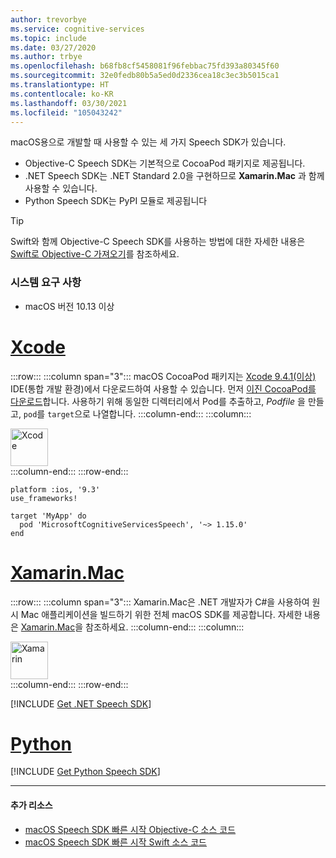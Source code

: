 ```yaml
---
author: trevorbye
ms.service: cognitive-services
ms.topic: include
ms.date: 03/27/2020
ms.author: trbye
ms.openlocfilehash: b68fb8cf5458081f96febbac75fd393a80345f60
ms.sourcegitcommit: 32e0fedb80b5a5ed0d2336cea18c3ec3b5015ca1
ms.translationtype: HT
ms.contentlocale: ko-KR
ms.lasthandoff: 03/30/2021
ms.locfileid: "105043242"
---
```

macOS용으로 개발할 때 사용할 수 있는 세 가지 Speech SDK가 있습니다.

- Objective-C Speech SDK는 기본적으로 CocoaPod 패키지로 제공됩니다.
- .NET Speech SDK는 .NET Standard 2.0을 구현하므로 **Xamarin.Mac** 과 함께 사용할 수 있습니다.
- Python Speech SDK는 PyPI 모듈로 제공됩니다

> [!TIP]
> Swift와 함께 Objective-C Speech SDK를 사용하는 방법에 대한 자세한 내용은 <a href="https://developer.apple.com/documentation/swift/imported_c_and_objective-c_apis/importing_objective-c_into_swift" target="_blank">Swift로 Objective-C 가져오기</a>를 참조하세요.

### <a name="system-requirements"></a>시스템 요구 사항

- macOS 버전 10.13 이상

# <a name="xcode"></a>[Xcode](#tab/mac-xcode)

:::row:::
    :::column span="3":::
        macOS CocoaPod 패키지는 <a href="https://apps.apple.com/us/app/xcode/id497799835" target="_blank">Xcode 9.4.1(이상)</a> IDE(통합 개발 환경)에서 다운로드하여 사용할 수 있습니다. 먼저 <a href="https://aka.ms/csspeech/macosbinary" target="_blank">이진 CocoaPod를 다운로드</a>합니다. 사용하기 위해 동일한 디렉터리에서 Pod를 추출하고, *Podfile* 을 만들고, `pod`를 `target`으로 나열합니다.
    :::column-end:::
    :::column:::
        <br>
        <div class="icon is-large">
            <img alt="Xcode" src="https://docs.microsoft.com/media/logos/logo_xcode.svg" width="60px">
        </div>
    :::column-end:::
:::row-end:::

```
platform :ios, '9.3'
use_frameworks!

target 'MyApp' do
  pod 'MicrosoftCognitiveServicesSpeech', '~> 1.15.0'
end
```

# <a name="xamarinmac"></a>[Xamarin.Mac](#tab/mac-xamarin)

:::row:::
    :::column span="3":::
        Xamarin.Mac은 .NET 개발자가 C#을 사용하여 원시 Mac 애플리케이션을 빌드하기 위한 전체 macOS SDK를 제공합니다. 자세한 내용은 <a href="/xamarin/mac/" target="_blank">Xamarin.Mac</a>을 참조하세요.
    :::column-end:::
    :::column:::
        <br>
        <div class="icon is-large">
            <img alt="Xamarin" src="https://docs.microsoft.com/media/logos/logo_xamarin.svg" width="60px">
        </div>
    :::column-end:::
:::row-end:::

[!INCLUDE [Get .NET Speech SDK](get-speech-sdk-dotnet.md)]

# <a name="python"></a>[Python](#tab/mac-python)

[!INCLUDE [Get Python Speech SDK](get-speech-sdk-python.md)]

---

#### <a name="additional-resources"></a>추가 리소스

- <a href="https://github.com/Azure-Samples/cognitive-services-speech-sdk/tree/master/quickstart/objectivec/macos" target="_blank">macOS Speech SDK 빠른 시작 Objective-C 소스 코드</a>
- <a href="https://github.com/Azure-Samples/cognitive-services-speech-sdk/tree/master/quickstart/swift/macos" target="_blank">macOS Speech SDK 빠른 시작 Swift 소스 코드 </a>
